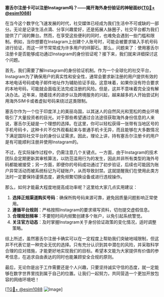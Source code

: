 **塞舌尔注册卡可以注册Instagram吗？——揭开海外身份验证的神秘面纱[[TG💪+ @esim1088](https://t.me/s/esim1088)]**

在当今这个数字化飞速发展的时代，社交媒体已经成为我们生活中不可或缺的一部分。无论是记录生活点滴、分享兴趣爱好，还是拓展人脉圈子，社交平台都为我们提供了广阔的舞台。然而，在享受这些便利的同时，也难免会遇到一些门槛和限制。例如，当你想要在Instagram上创建个人账号时，可能会被要求输入手机号码进行验证，而这一环节常常成为许多用户的绊脚石。那么，问题来了：使用塞舌尔注册卡是否能够成功通过Instagram的身份验证呢？接下来，我们就来详细探讨这个问题。

首先，我们需要了解Instagram的身份验证机制。作为一个全球化的社交平台，Instagram为了确保用户的真实性和安全性，通常会要求新注册的用户提供有效的本地电话号码或电子邮件地址作为辅助验证手段。这意味着，如果你没有符合要求的本地号码，可能就会面临无法完成注册的风险。但是，这并不意味着完全没有解决办法。近年来，随着技术的进步以及跨境服务的兴起，越来越多的人开始尝试利用海外SIM卡或者虚拟号码来绕过这类限制。

塞舌尔作为一个位于印度洋上的美丽岛国，以其迷人的自然风光和宽松的商业环境吸引了大量投资者的目光。对于那些希望通过合法途径获取海外身份信息的人来说，塞舌尔无疑是一个理想的选择。在这里，你可以轻松获得一张带有当地区号的手机号码卡，这种卡片不仅外观看起来与普通手机卡无异，而且能够在大多数情况下满足国际社交平台的身份认证需求。因此，理论上讲，持有塞舌尔注册卡的用户是有可能顺利注册并使用Instagram的。

不过，在实际操作过程中，仍需注意几个关键点。一方面，由于Instagram的技术团队会定期更新其审核算法，以防范滥用行为的发生，因此并非所有类型的海外号码都能被接受；另一方面，即便你的号码成功通过了初步验证，后续也可能因为账户异常活动而被系统标记为可疑账户，从而导致封禁。这就提醒我们在使用此类方法时一定要保持谨慎态度，避免频繁切换设备或进行违规操作。

那么，如何才能最大程度地提高成功率呢？这里给大家几点实用建议：

1. **选择正规渠道购买号码**：确保所购号码来源可靠，避免因质量问题影响正常使用。
2. **遵循平台规则**：严格按照Instagram的要求填写资料，切勿提交虚假信息。
3. **合理规划频率**：不要短时间内频繁创建多个账户，以免引起系统警觉。
4. **关注官方动态**：及时掌握Instagram关于身份验证政策的变化情况，适时调整策略。

综上所述，虽然塞舌尔注册卡确实可以在一定程度上帮助我们突破地域限制，但这并不代表它是一种完全无忧的选择。只有充分认识到其中潜在的风险，并采取科学合理的应对措施，才能更好地实现我们的目标。希望本文能为大家提供有价值的参考信息，在追求自由表达的同时也能兼顾安全合规的原则。

最后，无论你是出于工作需要还是个人兴趣，只要坚持诚实守信的态度，就一定能够在数字世界里找到属于自己的位置。让我们一起努力，共同营造一个更加开放包容的网络环境吧！

[[TG💪+ @esim1088](https://t.me/s/esim1088) ![Image](https://i.postimg.cc/4NQfJmqS/Snipaste-2025-05-13-00-14-12.png)]